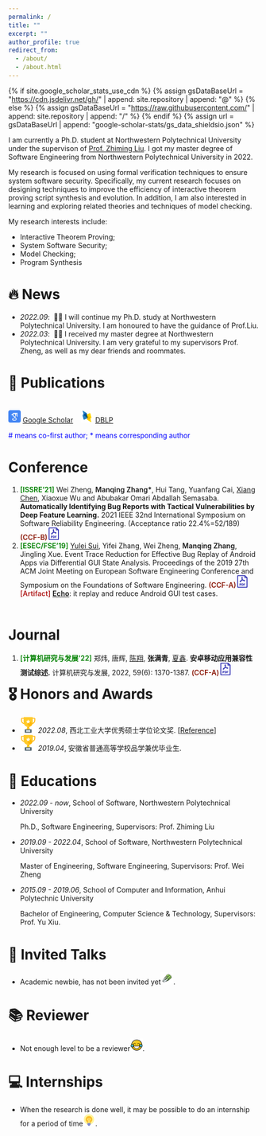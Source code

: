 ```yaml
---
permalink: /
title: ""
excerpt: ""
author_profile: true
redirect_from: 
  - /about/
  - /about.html
---
```


{% if site.google_scholar_stats_use_cdn %}
{% assign gsDataBaseUrl = "https://cdn.jsdelivr.net/gh/" | append: site.repository | append: "@" %}
{% else %}
{% assign gsDataBaseUrl = "https://raw.githubusercontent.com/" | append: site.repository | append: "/" %}
{% endif %}
{% assign url = gsDataBaseUrl | append: "google-scholar-stats/gs_data_shieldsio.json" %}

<span class='anchor' id='about-me'></span>

I am currently a Ph.D. student at Northwestern Polytechnical University under the supervison of [Prof. Zhiming Liu](https://teacher.nwpu.edu.cn/zliu.html). I got my master degree of Software Engineering from Northwestern Polytechnical University in 2022. 

My research is focused on using formal verification techniques to ensure system software security. Specifically, my current research focuses on designing techniques to improve the efficiency of interactive theorem proving script synthesis and evolution. In addition, I am also interested in learning and exploring related theories and techniques of model checking. 

My research interests include:
- Interactive Theorem Proving;
- System Software Security;
- Model Checking;
- Program Synthesis

<!-- My research interest includes neural machine translation and computer vision. I have published more than 100 papers at the top international AI conferences with total <a href='https://scholar.google.com/citations?user=DhtAFkwAAAAJ'>google scholar citations <strong><span id='total_cit'>260000+</span></strong></a> (You can also use google scholar badge <a href='https://scholar.google.com/citations?user=DhtAFkwAAAAJ'><img src="https://img.shields.io/endpoint?url={{ url | url_encode }}&logo=Google%20Scholar&labelColor=f6f6f6&color=9cf&style=flat&label=citations"></a>). -->


# 🔥 News
- *2022.09*: &nbsp;🎉🎉 I will continue my Ph.D. study at Northwestern Polytechnical University. I am honoured to have the guidance of Prof.Liu.
- *2022.03*: &nbsp;🎉🎉 I received my master degree at Northwestern Polytechnical University. I am very grateful to my supervisors Prof. Zheng, as well as my dear friends and roommates.

# 📝 Publications 
<!-- <img src="images/Award.png"/> <span style="color:rgb(209, 36, 13);font-weight: 600;">ACM SIGSOFT Distinguished Paper Award.</span><br /> -->

<div id="Conference" style="float:left;margin-top: 5px;">
    <p class="a">
      <img src="images/google_scholar.png" width="25" height="25">
      <a href="https://scholar.google.com.hk/citations?hl=zh-CN&pli=1&user=9C3ekxYAAAAJ">Google Scholar</a>
      &nbsp;&nbsp;
      <img src="images/dblp.png" width="25" height="25">
      <a href="https://dblp.org/pid/246/5343.html?q=manqing%20zhang">DBLP</a>
    </p>
    <p style="color:blue"># means co-first author; * means corresponding author</p>
    <h1 class="content_title">Conference</h1>
    <ol class="main_ul" style="margin-top: 5px;">
    <li><span style="color:green;font-weight: 600;">[ISSRE’21]</span> Wei Zheng, <span style="font-weight: 600;">Manqing Zhang*</span>, Hui Tang, Yuanfang Cai, <a target="_blank" href="https://smartse.github.io/">Xiang Chen</a>, Xiaoxue Wu and Abubakar Omari Abdallah Semasaba. <strong>Automatically Identifying Bug Reports with Tactical Vulnerabilities by Deep Feature Learning.</strong> 2021 IEEE 32nd International Symposium on Software Reliability Engineering. (Acceptance ratio 22.4%=52/189)  
        <span style="color:rgb(138, 22, 6);font-weight: 600;">(CCF-B)</span><a href="publications/issre21.pdf"><img src="images/pdf.png" width="25" height="25"></a>
    </li>
    <li><span style="color:green;font-weight: 600;">[ESEC/FSE’19]</span> <a target="_blank" href="https://yuleisui.github.io">Yulei Sui</a>, Yifei Zhang, Wei Zheng, <span style="font-weight: 600;">Manqing Zhang</span>, Jingling Xue. Event Trace Reduction for Effective Bug Replay of Android Apps via Differential GUI State Analysis. Proceedings of the 2019 27th ACM Joint Meeting on European Software Engineering Conference and Symposium on the Foundations of Software Engineering. 
        <span style="color:rgb(138, 22, 6);font-weight: 600;">(CCF-A)</span><a href="publications/fse19.pdf"><img src="images/pdf.png" width="25" height="25"></a><br />
	<span style="color:firebrick;font-weight: 600;">[Artifact]</span> <a href="https://github.com/zmqgeek/Echo" style="font-weight: 600;">Echo</a>: it replay and reduce Android GUI test cases.
    </li>
    </ol>
</div>
				
				
<div id="Journal" style="float:left;margin-top: 5px;">
    <h1 class="content_title">Journal</h1>
    <ol class="main_ul" style="margin-top: 5px;">
    <li><span style="color:green;font-weight: 600;">[计算机研究与发展'22]</span> 郑炜, 唐辉, <a target="_blank" href="https://smartse.github.io/">陈翔</a>, <span style="font-weight: 600;">张满青</span>, <a target="_blank" href="https://xin-xia.github.io/">夏鑫</a>. <strong>安卓移动应用兼容性测试综述.</strong> 计算机研究与发展, 2022, 59(6): 1370-1387. 
    <span style="color:rgb(138, 22, 6);font-weight: 600;">(CCF-A)</span><a href="publications/jcrd22.pdf"><img src="images/pdf.png" width="25" height="25"></a>
    </li>
    </ol>
</div>	   

# 🎖 Honors and Awards

- ![Award1](images/Award1.png) *2022.08*, 西北工业大学优秀硕士学位论文奖. \[[Reference](https://gs.nwpu.edu.cn/info/2141/15244.htm)\]
- ![Award1](images/Award1.png) *2019.04*, 安徽省普通高等学校品学兼优毕业生.

# 📖 Educations
- *2022.09 - now*, School of Software, Northwestern Polytechnical University
  
  Ph.D., Software Engineering, Supervisors: Prof. Zhiming Liu
  
- *2019.09 - 2022.04*, School of Software, Northwestern Polytechnical University

  Master of Engineering, Software Engineering, Supervisors: Prof. Wei Zheng
  
- *2015.09 - 2019.06*, School of Computer and Information, Anhui Polytechnic University

  Bachelor of Engineering, Computer Science & Technology, Supervisors: Prof. Yu Xiu.

# 💬 Invited Talks

- Academic newbie, has not been invited yet<img src="images/xiaobai.png" width="25" height="25">.

# 📚 Reviewer

- Not enough level to be a reviewer<img src="images/xiaoku.png" width="25" height="25">.

# 💻 Internships

- When the research is done well, it may be possible to do an internship for a period of time<img src="images/idea.png" width="25" height="25">.
